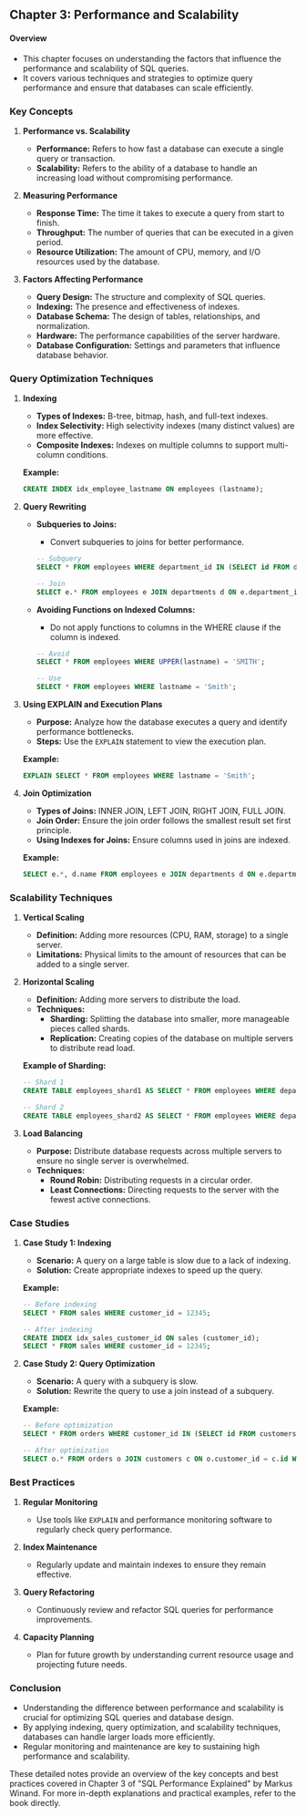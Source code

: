 ## Chapter 3: Performance and Scalability

#### Overview
- This chapter focuses on understanding the factors that influence the performance and scalability of SQL queries.
- It covers various techniques and strategies to optimize query performance and ensure that databases can scale efficiently.

### Key Concepts

1. **Performance vs. Scalability**
   - **Performance:** Refers to how fast a database can execute a single query or transaction.
   - **Scalability:** Refers to the ability of a database to handle an increasing load without compromising performance.

2. **Measuring Performance**
   - **Response Time:** The time it takes to execute a query from start to finish.
   - **Throughput:** The number of queries that can be executed in a given period.
   - **Resource Utilization:** The amount of CPU, memory, and I/O resources used by the database.

3. **Factors Affecting Performance**
   - **Query Design:** The structure and complexity of SQL queries.
   - **Indexing:** The presence and effectiveness of indexes.
   - **Database Schema:** The design of tables, relationships, and normalization.
   - **Hardware:** The performance capabilities of the server hardware.
   - **Database Configuration:** Settings and parameters that influence database behavior.

### Query Optimization Techniques

1. **Indexing**
   - **Types of Indexes:** B-tree, bitmap, hash, and full-text indexes.
   - **Index Selectivity:** High selectivity indexes (many distinct values) are more effective.
   - **Composite Indexes:** Indexes on multiple columns to support multi-column conditions.

   **Example:**
   ```sql
   CREATE INDEX idx_employee_lastname ON employees (lastname);
   ```

2. **Query Rewriting**
   - **Subqueries to Joins:**
     - Convert subqueries to joins for better performance.
     ```sql
     -- Subquery
     SELECT * FROM employees WHERE department_id IN (SELECT id FROM departments WHERE name = 'Sales');
     
     -- Join
     SELECT e.* FROM employees e JOIN departments d ON e.department_id = d.id WHERE d.name = 'Sales';
     ```

   - **Avoiding Functions on Indexed Columns:**
     - Do not apply functions to columns in the WHERE clause if the column is indexed.
     ```sql
     -- Avoid
     SELECT * FROM employees WHERE UPPER(lastname) = 'SMITH';
     
     -- Use
     SELECT * FROM employees WHERE lastname = 'Smith';
     ```

3. **Using EXPLAIN and Execution Plans**
   - **Purpose:** Analyze how the database executes a query and identify performance bottlenecks.
   - **Steps:** Use the `EXPLAIN` statement to view the execution plan.
   
   **Example:**
   ```sql
   EXPLAIN SELECT * FROM employees WHERE lastname = 'Smith';
   ```

4. **Join Optimization**
   - **Types of Joins:** INNER JOIN, LEFT JOIN, RIGHT JOIN, FULL JOIN.
   - **Join Order:** Ensure the join order follows the smallest result set first principle.
   - **Using Indexes for Joins:** Ensure columns used in joins are indexed.

   **Example:**
   ```sql
   SELECT e.*, d.name FROM employees e JOIN departments d ON e.department_id = d.id;
   ```

### Scalability Techniques

1. **Vertical Scaling**
   - **Definition:** Adding more resources (CPU, RAM, storage) to a single server.
   - **Limitations:** Physical limits to the amount of resources that can be added to a single server.

2. **Horizontal Scaling**
   - **Definition:** Adding more servers to distribute the load.
   - **Techniques:**
     - **Sharding:** Splitting the database into smaller, more manageable pieces called shards.
     - **Replication:** Creating copies of the database on multiple servers to distribute read load.

   **Example of Sharding:**
   ```sql
   -- Shard 1
   CREATE TABLE employees_shard1 AS SELECT * FROM employees WHERE department_id BETWEEN 1 AND 10;
   
   -- Shard 2
   CREATE TABLE employees_shard2 AS SELECT * FROM employees WHERE department_id BETWEEN 11 AND 20;
   ```

3. **Load Balancing**
   - **Purpose:** Distribute database requests across multiple servers to ensure no single server is overwhelmed.
   - **Techniques:**
     - **Round Robin:** Distributing requests in a circular order.
     - **Least Connections:** Directing requests to the server with the fewest active connections.

### Case Studies

1. **Case Study 1: Indexing**
   - **Scenario:** A query on a large table is slow due to a lack of indexing.
   - **Solution:** Create appropriate indexes to speed up the query.
   
   **Example:**
   ```sql
   -- Before indexing
   SELECT * FROM sales WHERE customer_id = 12345;
   
   -- After indexing
   CREATE INDEX idx_sales_customer_id ON sales (customer_id);
   SELECT * FROM sales WHERE customer_id = 12345;
   ```

2. **Case Study 2: Query Optimization**
   - **Scenario:** A query with a subquery is slow.
   - **Solution:** Rewrite the query to use a join instead of a subquery.
   
   **Example:**
   ```sql
   -- Before optimization
   SELECT * FROM orders WHERE customer_id IN (SELECT id FROM customers WHERE status = 'active');
   
   -- After optimization
   SELECT o.* FROM orders o JOIN customers c ON o.customer_id = c.id WHERE c.status = 'active';
   ```

### Best Practices

1. **Regular Monitoring**
   - Use tools like `EXPLAIN` and performance monitoring software to regularly check query performance.
   
2. **Index Maintenance**
   - Regularly update and maintain indexes to ensure they remain effective.
   
3. **Query Refactoring**
   - Continuously review and refactor SQL queries for performance improvements.

4. **Capacity Planning**
   - Plan for future growth by understanding current resource usage and projecting future needs.

### Conclusion
- Understanding the difference between performance and scalability is crucial for optimizing SQL queries and database design.
- By applying indexing, query optimization, and scalability techniques, databases can handle larger loads more efficiently.
- Regular monitoring and maintenance are key to sustaining high performance and scalability.

These detailed notes provide an overview of the key concepts and best practices covered in Chapter 3 of "SQL Performance Explained" by Markus Winand. For more in-depth explanations and practical examples, refer to the book directly.